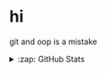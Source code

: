 # hi

git and oop is a mistake

<details>
  <summary>:zap: GitHub Stats</summary>

  <img align="left" alt="codeSTACKr's GitHub Stats" src="https://github-readme-stats.codestackr.vercel.app/api?username=mariidev&show_icons=true&hide_border=true" />

</details>
